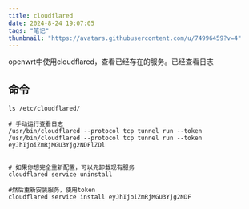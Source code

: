 ```yaml
---
title: cloudflared
date: 2024-8-24 19:07:05
tags: "笔记"
thumbnail: "https://avatars.githubusercontent.com/u/74996459?v=4"
---
```

openwrt中使用cloudflared，查看已经存在的服务。已经查看日志

## 命令

```shell
ls /etc/cloudflared/

# 手动运行查看日志
/usr/bin/cloudflared --protocol tcp tunnel run --token /usr/bin/cloudflared --protocol tcp tunnel run --token eyJhIjoiZmRjMGU3Yjg2NDFlZDl


# 如果你想完全重新配置，可以先卸载现有服务
cloudflared service uninstall

#然后重新安装服务，使用token
cloudflared service install eyJhIjoiZmRjMGU3Yjg2NDF

```

